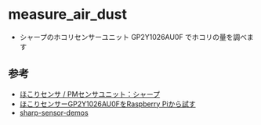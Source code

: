 # measure_air_dust

- シャープのホコリセンサーユニット GP2Y1026AU0F でホコリの量を調べます

## 参考
- [ほこりセンサ / PMセンサユニット：シャープ](https://jp.sharp/products/device/lineup/selection/opto/dust/index.html)
- [ほこりセンサーGP2Y1026AU0FをRaspberry Piから試す](https://qiita.com/hnw/items/39ca56cca93325e266d6)
- [sharp-sensor-demos](https://github.com/sharpsensoruser/sharp-sensor-demos)